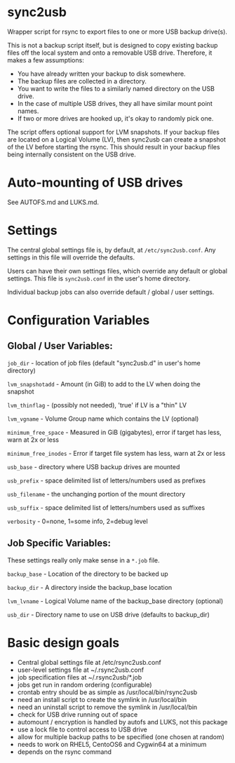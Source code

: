 # sync2usb
Wrapper script for rsync to export files to one or more USB backup drive(s).  

This is not a backup script itself, but is designed to copy existing backup
files off the local system and onto a removable USB drive.  Therefore, it makes
a few assumptions:

- You have already written your backup to disk somewhere.
- The backup files are collected in a directory.
- You want to write the files to a similarly named directory on the USB drive.
- In the case of multiple USB drives, they all have similar mount point names.
- If two or more drives are hooked up, it's okay to randomly pick one.

The script offers optional support for LVM snapshots.  If your backup files are
located on a Logical Volume (LV), then sync2usb can create a snapshot of the LV
before starting the rsync.  This should result in your backup files being
internally consistent on the USB drive.

# Auto-mounting of USB drives

See AUTOFS.md and LUKS.md.

# Settings

The central global settings file is, by default, at `/etc/sync2usb.conf`. Any
settings in this file will override the defaults.

Users can have their own settings files, which override any default or global
settings.  This file is `sync2usb.conf` in the user's home directory.

Individual backup jobs can also override default / global / user settings.

# Configuration Variables

## Global / User Variables:

`job_dir` - location of job files (default "sync2usb.d" in user's home directory)

`lvm_snapshotadd` - Amount (in GiB) to add to the LV when doing the snapshot

`lvm_thinflag` - (possibly not needed), 'true' if LV is a "thin" LV

`lvm_vgname` - Volume Group name which contains the LV (optional)

`minimum_free_space` - Measured in GiB (gigabytes), error if target has less, warn at 2x or less

`minimum_free_inodes` - Error if target file system has less, warn at 2x or less

`usb_base` - directory where USB backup drives are mounted

`usb_prefix` - space delimited list of letters/numbers used as prefixes

`usb_filename` - the unchanging portion of the mount directory

`usb_suffix` - space delimited list of letters/numbers used as suffixes

`verbosity` - 0=none, 1=some info, 2=debug level

## Job Specific Variables:

These settings really only make sense in a `*.job` file.

`backup_base` - Location of the directory to be backed up

`backup_dir` - A directory inside the backup_base location

`lvm_lvname` - Logical Volume name of the backup_base directory (optional)

`usb_dir` - Directory name to use on USB drive (defaults to backup_dir)

# Basic design goals

- Central global settings file at /etc/rsync2usb.conf
- user-level settings file at ~/.rsync2usb.conf
- job specification files at ~/.rsync2usb/*.job
- jobs get run in random ordering (configurable)
- crontab entry should be as simple as /usr/local/bin/rsync2usb
- need an install script to create the symlink in /usr/local/bin
- need an uninstall script to remove the symlink in /usr/local/bin
- check for USB drive running out of space
- automount / encryption is handled by autofs and LUKS, not this package
- use a lock file to control access to USB drive
- allow for multiple backup paths to be specified (one chosen at random)
- needs to work on RHEL5, CentoOS6 and Cygwin64 at a minimum
- depends on the rsync command




